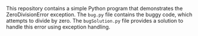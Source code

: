 This repository contains a simple Python program that demonstrates the ZeroDivisionError exception. The `bug.py` file contains the buggy code, which attempts to divide by zero. The `bugSolution.py` file provides a solution to handle this error using exception handling.